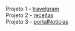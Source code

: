 Projeto 1 - [travelgram](https://1nickael1.github.io/MBA-Rocketseat/travelgram/)\
Projeto 2 - [receitas](https://1nickael1.github.io/MBA-Rocketseat/receitas/)\
Projeto 3 - [portalNoticias](https://1nickael1.github.io/MBA-Rocketseat/portalNoticias/)
